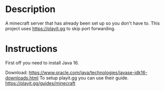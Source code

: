 # Description
A minecraft server that has already been set up so you don't have to.
This project uses https://playit.gg to skip port forwarding.
# Instructions
First off you need to install Java 16.

Download: https://www.oracle.com/java/technologies/javase-jdk16-downloads.html
To setup playit.gg you can use their guide.
https://playit.gg/guides/minecraft

